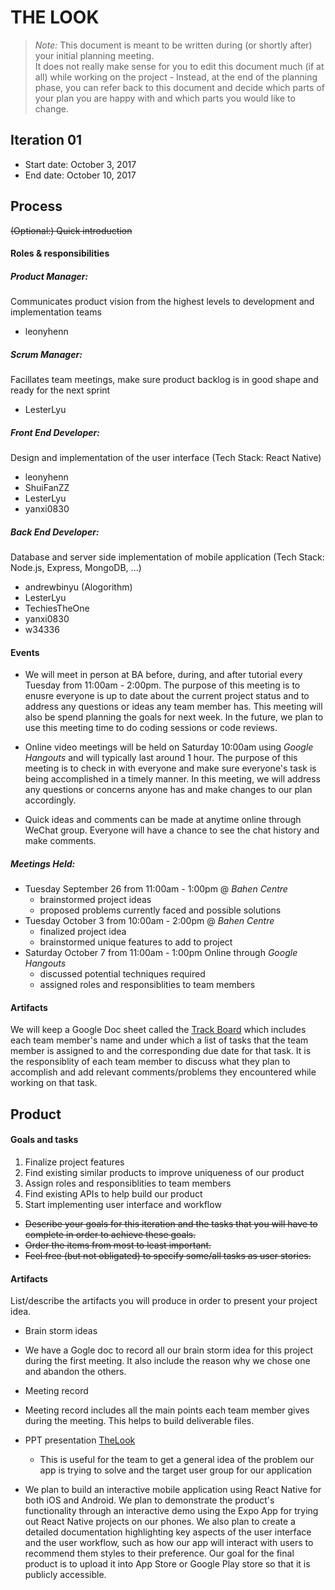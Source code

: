 # THE LOOK

 > _Note:_ This document is meant to be written during (or shortly after) your initial planning meeting.     
 > It does not really make sense for you to edit this document much (if at all) while working on the project - Instead, at the end of the planning phase, you can refer back to this document and decide which parts of your plan you are happy with and which parts you would like to change.


## Iteration 01

 * Start date: October 3, 2017
 * End date: October 10, 2017

## Process

~~(Optional:) Quick introduction~~

#### Roles & responsibilities
 
##### Product Manager:
Communicates product vision from the highest levels to development and implementation teams
 - leonyhenn
##### Scrum Manager:
Facillates team meetings, make sure product backlog is in good shape and ready for the next sprint
 - LesterLyu
##### Front End Developer: 
Design and implementation of the user interface (Tech Stack: React Native)
  - leonyhenn
  - ShuiFanZZ
  - LesterLyu
  - yanxi0830
##### Back End Developer: 
Database and server side implementation of mobile application (Tech Stack: Node.js, Express, MongoDB, ...)
  - andrewbinyu (Alogorithm)
  - LesterLyu
  - TechiesTheOne
  - yanxi0830
  - w34336

#### Events

- We will meet in person at BA before, during, and after tutorial every Tuesday from 11:00am - 2:00pm. The purpose of this meeting is to enusre everyone is up to date about the current project status and to address any questions or ideas any team member has. This meeting will also be spend planning the goals for next week. In the future, we plan to use this meeting time to do coding sessions or code reviews. 

- Online video meetings will be held on Saturday 10:00am using _Google Hangouts_ and will typically last around 1 hour. The purpose of this meeting is to check in with everyone and make sure everyone's task is being accomplished in a timely manner. In this meeting, we will address any questions or concerns anyone has and make changes to our plan accordingly.

- Quick ideas and comments can be made at anytime online through WeChat group. Everyone will have a chance to see the chat history and make comments. 

##### Meetings Held:
- Tuesday September 26 from 11:00am - 1:00pm @ _Bahen Centre_
  - brainstormed project ideas
  - proposed problems currently faced and possible solutions
- Tuesday October 3 from 10:00am - 2:00pm @ _Bahen Centre_
  - finalized project idea
  - brainstormed unique features to add to project
- Saturday October 7 from 11:00am - 1:00pm Online through _Google Hangouts_
  - discussed potential techniques required
  - assigned roles and responsiblities to team members

#### Artifacts

We will keep a Google Doc sheet called the [Track Board](https://docs.google.com/document/d/1FIVt9HOjWtJEGN-1Ru8d8Crb7CeDV5ArKOWB1BIJYXE/edit) which includes each team member's name and under which a list of tasks that the team member is assigned to and the corresponding due date for that task. It is the responsiblity of each team member to discuss what they plan to accomplish and add relevant comments/problems they encountered while working on that task. 

## Product

#### Goals and tasks
1. Finalize project features
1. Find existing similar products to improve uniqueness of our product
1. Assign roles and responsiblities to team members
1. Find existing APIs to help build our product
1. Start implementing user interface and workflow

 * ~~Describe your goals for this iteration and the tasks that you will have to complete in order to achieve these goals.~~
 * ~~Order the items from most to least important.~~
 * ~~Feel free (but not obligated) to specify some/all tasks as user stories.~~
#### Artifacts

List/describe the artifacts you will produce in order to present your project idea.
* Brain storm ideas
 * We have a Gogle doc to record all our brain storm idea for this project during the first meeting. It also include the reason why we chose one and abandon the others.

* Meeting record
 * Meeting record includes all the main points each team member gives during the meeting. This helps to build deliverable files.

* PPT presentation [TheLook](https://docs.google.com/presentation/d/1N4_o-c9Uq4s5piaLzesKM-2TY7jOYplzz-OBPCHGw9I/edit?usp=sharing)
  * This is useful for the team to get a general idea of the problem our app is trying to solve and the target user group for our application
 
 * We plan to build an interactive mobile application using React Native for both iOS and Android. We plan to demonstrate the product's functionality through an interactive demo using the Expo App for trying out React Native projects on our phones. We also plan to create a detailed documentation highlighting key aspects of the user interface and the user workflow, such as how our app will interact with users to recommend them styles to their preference. Our goal for the final product is to upload it into App Store or Google Play store so that it is publicly accessible. 
